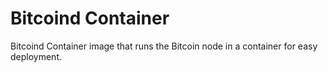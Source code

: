 # Bitcoind Container

Bitcoind Container image that runs the Bitcoin node in a container for easy deployment.
